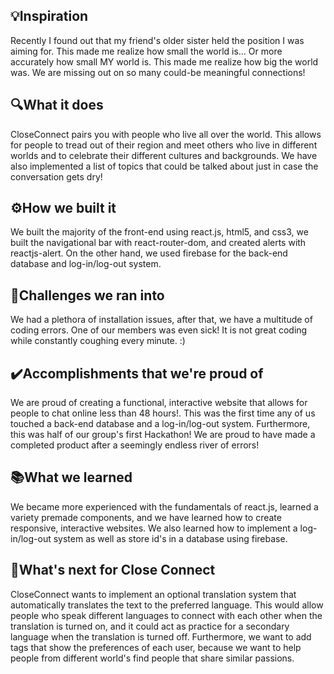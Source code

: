 ## 💡Inspiration
Recently I found out that my friend's older sister held the position I was aiming for. This made me realize how small the world is... Or more accurately how small MY world is. This made me realize how big the world was. We are missing out on so many could-be meaningful connections!

## 🔍What it does
CloseConnect pairs you with people who live all over the world. This allows for people to tread out of their region and meet others who live in different worlds and to celebrate their different cultures and backgrounds. We have also implemented a list of topics that could be talked about just in case the conversation gets dry!

## ⚙️How we built it
We built the majority of the front-end using react.js, html5, and css3, we built the navigational bar with react-router-dom, and created alerts with reactjs-alert. On the other hand, we used firebase for the back-end database and log-in/log-out system.

##  🚧Challenges we ran into
We had a plethora of installation issues, after that, we have a multitude of coding errors. One of our members was even sick! It is not great coding while constantly coughing every minute. :)

## ✔️Accomplishments that we're proud of
We are proud of creating a functional, interactive website that allows for people to chat online less than 48 hours!. This was the first time any of us touched a back-end database and a log-in/log-out system. Furthermore, this was half of our group's first Hackathon! We are proud to have made a completed product after a seemingly endless river of errors!

## 📚What we learned
We became more experienced with the fundamentals of react.js, learned a variety premade components, and we have learned how to create responsive, interactive websites. We also learned how to implement a log-in/log-out system as well as store id's in a database using firebase.

## 🔭What's next for Close Connect
CloseConnect wants to implement an optional translation system that automatically translates the text to the preferred language. This would allow people who speak different languages to connect with each other when the translation is turned on, and it could act as practice for a secondary language when the translation is turned off. Furthermore, we want to add tags that show the preferences of each user, because we want to help people from different world's find people that share similar passions.
